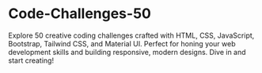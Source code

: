 # Code-Challenges-50
 Explore 50 creative coding challenges crafted with HTML, CSS, JavaScript, Bootstrap, Tailwind CSS, and Material UI. Perfect for honing your web development skills and building responsive, modern designs. Dive in and start creating!
